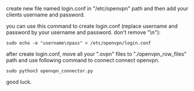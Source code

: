 create new file named login.conf in "/etc/openvpn" path and then add your clients username and password.

you can use this command to create login.conf (replace username and password by your username and password. don't remove "\n"):

    sudo echo -e "username\npass" > /etc/openvpn/login.conf

after create login.conf, move all your ".ovpn" files to "./openvpn_row_files" path and use following command to connect connect openvpn.

    sudo python3 openvpn_connector.py

good luck.